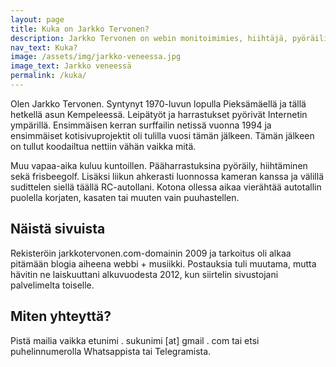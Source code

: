```yaml
---
layout: page
title: Kuka on Jarkko Tervonen?
description: Jarkko Tervonen on webin monitoimimies, hiihtäjä, pyöräilijä, retkeilijä sekä paljon muuta touhuava myöhäisen 70-luvun tuotos.
nav_text: Kuka?
image: /assets/img/jarkko-veneessa.jpg
image_text: Jarkko veneessä
permalink: /kuka/
---
```


Olen Jarkko Tervonen. Syntynyt 1970-luvun lopulla Pieksämäellä ja tällä hetkellä asun Kempeleessä. Leipätyöt ja harrastukset pyörivät Internetin ympärillä. Ensimmäisen kerran surffailin netissä vuonna 1994 ja ensimmäiset kotisivuprojektit oli tulilla vuosi tämän jälkeen. Tämän jälkeen on tullut koodailtua nettiin vähän vaikka mitä.

Muu vapaa-aika kuluu kuntoillen. Pääharrastuksina pyöräily, hiihtäminen sekä frisbeegolf. Lisäksi liikun ahkerasti luonnossa kameran kanssa ja välillä sudittelen siellä täällä RC-autollani. Kotona ollessa aikaa vierähtää autotallin puolella korjaten, kasaten tai muuten vain puuhastellen.

## Näistä sivuista

Rekisteröin jarkkotervonen.com-domainin 2009 ja tarkoitus oli alkaa pitämään blogia aiheena webbi + musiikki. Postauksia tuli muutama, mutta hävitin ne laiskuuttani alkuvuodesta 2012, kun siirtelin sivustojani palvelimelta toiselle.

## Miten yhteyttä?

Pistä mailia vaikka etunimi . sukunimi [at] gmail . com tai etsi puhelinnumerolla Whatsappista tai Telegramista.
